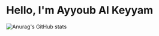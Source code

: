 <!-- [![GitHub Streak](https://github-readme-streak-stats.herokuapp.com?user=ayyoubk&theme=dark&background=0D3240)](https://git.io/streak-stats) -->

<!-- [![Anurag's GitHub stats](https://github-readme-stats.vercel.app/api?username=ayyoubk)](https://github.com/anuraghazra/github-readme-stats) -->

# Hello, I'm Ayyoub Al Keyyam
![Anurag's GitHub stats](https://github-readme-stats.vercel.app/api?username=ayyoubk&show_icons=true&theme=onedark)


<!-- [![Top Langs](https://github-readme-stats.vercel.app/api/top-langs/?username=ayyoubk)](https://github.com/anuraghazra/github-readme-stats) -->

<!--
**ayyoubk/ayyoubk** is a ✨ _special_ ✨ repository because its `README.md` (this file) appears on your GitHub profile.

Here are some ideas to get you started:

- 🔭 I’m currently working on ...
- 🌱 I’m currently learning ...
- 👯 I’m looking to collaborate on ...
- 🤔 I’m looking for help with ...
- 💬 Ask me about ...
- 📫 How to reach me: ...
- 😄 Pronouns: ...
- ⚡ Fun fact: ...
-->
